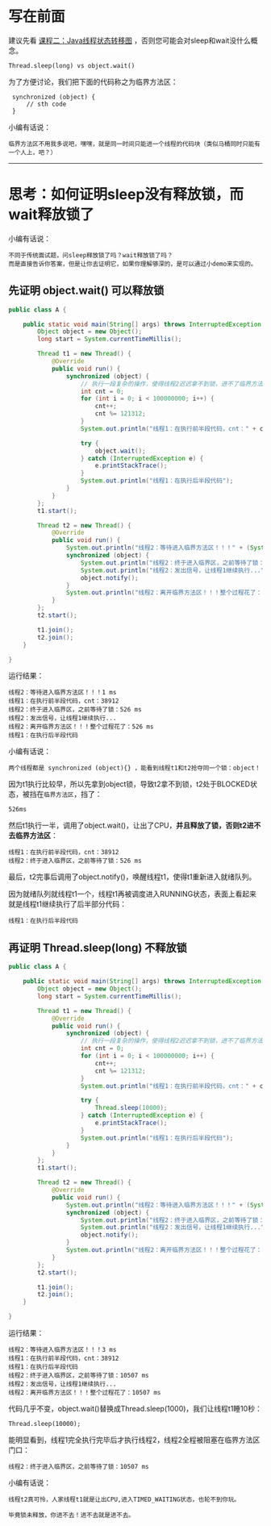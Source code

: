 # 写在前面
建议先看 [课程二：Java线程状态转移图](https://fatpo.github.io/#/并发编程/线程/课程二：Java线程状态转移图) ，否则您可能会对sleep和wait没什么概念。
```
Thread.sleep(long) vs object.wait()
```
为了方便讨论，我们把下面的代码称之为临界方法区：
```
 synchronized (object) {
     // sth code
 }
```
小编有话说：
```
临界方法区不用我多说吧，嘿嘿，就是同一时间只能进一个线程的代码块（类似马桶同时只能有一个人上，吧？）
```

---
# 思考：如何证明sleep没有释放锁，而wait释放锁了

小编有话说：
```
不同于传统面试题，问sleep释放锁了吗？wait释放锁了吗？
而是直接告诉你答案，但是让你去证明它，如果你理解够深的，是可以通过小demo来实现的。
```
## 先证明 object.wait() 可以释放锁
```java
public class A {

    public static void main(String[] args) throws InterruptedException {
        Object object = new Object();
        long start = System.currentTimeMillis();

        Thread t1 = new Thread() {
            @Override
            public void run() {
                synchronized (object) {
                    // 执行一段复杂的操作，使得线程2迟迟拿不到锁，进不了临界方法区
                    int cnt = 0;
                    for (int i = 0; i < 100000000; i++) {
                        cnt++;
                        cnt %= 121312;
                    }
                    System.out.println("线程1：在执行前半段代码，cnt：" + cnt);

                    try {
                        object.wait();
                    } catch (InterruptedException e) {
                        e.printStackTrace();
                    }
                    System.out.println("线程1：在执行后半段代码");
                }
            }
        };
        t1.start();

        Thread t2 = new Thread() {
            @Override
            public void run() {
                System.out.println("线程2：等待进入临界方法区！！！" + (System.currentTimeMillis() - start) + " ms");
                synchronized (object) {
                    System.out.println("线程2：终于进入临界区，之前等待了锁：" + (System.currentTimeMillis() - start) + " ms");
                    System.out.println("线程2：发出信号，让线程1继续执行...");
                    object.notify();
                }
                System.out.println("线程2：离开临界方法区！！！整个过程花了：" + (System.currentTimeMillis() - start) + " ms");
            }
        };
        t2.start();

        t1.join();
        t2.join();
    }

}
```
运行结果：
```
线程2：等待进入临界方法区！！！1 ms
线程1：在执行前半段代码，cnt：38912
线程2：终于进入临界区，之前等待了锁：526 ms
线程2：发出信号，让线程1继续执行...
线程2：离开临界方法区！！！整个过程花了：526 ms
线程1：在执行后半段代码
```
小编有话说：
```
两个线程都是 synchronized (object){} ，能看到线程t1和t2抢夺同一个锁：object！
```
因为t1执行比较早，所以先拿到object锁，导致t2拿不到锁，t2处于BLOCKED状态，被挡在`临界方法区`，挡了：
```
526ms
```
然后t1执行一半，调用了object.wait()，让出了CPU，<b>并且释放了锁，否则t2进不去临界方法区</b>：
```
线程1：在执行前半段代码，cnt：38912
线程2：终于进入临界区，之前等待了锁：526 ms
```
最后，t2完事后调用了object.notify()，唤醒线程t1，使得t1重新进入就绪队列。

因为就绪队列就线程t1一个，线程t1再被调度进入RUNNING状态，表面上看起来就是线程t1继续执行了后半部分代码：
```
线程1：在执行后半段代码
```

## 再证明 Thread.sleep(long) 不释放锁
```java
public class A {

    public static void main(String[] args) throws InterruptedException {
        Object object = new Object();
        long start = System.currentTimeMillis();

        Thread t1 = new Thread() {
            @Override
            public void run() {
                synchronized (object) {
                    // 执行一段复杂的操作，使得线程2迟迟拿不到锁，进不了临界方法区
                    int cnt = 0;
                    for (int i = 0; i < 100000000; i++) {
                        cnt++;
                        cnt %= 121312;
                    }
                    System.out.println("线程1：在执行前半段代码，cnt：" + cnt);

                    try {
                        Thread.sleep(10000);
                    } catch (InterruptedException e) {
                        e.printStackTrace();
                    }
                    System.out.println("线程1：在执行后半段代码");
                }
            }
        };
        t1.start();

        Thread t2 = new Thread() {
            @Override
            public void run() {
                System.out.println("线程2：等待进入临界方法区！！！" + (System.currentTimeMillis() - start) + " ms");
                synchronized (object) {
                    System.out.println("线程2：终于进入临界区，之前等待了锁：" + (System.currentTimeMillis() - start) + " ms");
                    System.out.println("线程2：发出信号，让线程1继续执行...");
                    object.notify();
                }
                System.out.println("线程2：离开临界方法区！！！整个过程花了：" + (System.currentTimeMillis() - start) + " ms");
            }
        };
        t2.start();

        t1.join();
        t2.join();
    }

}

```
运行结果：
```
线程2：等待进入临界方法区！！！3 ms
线程1：在执行前半段代码，cnt：38912
线程1：在执行后半段代码
线程2：终于进入临界区，之前等待了锁：10507 ms
线程2：发出信号，让线程1继续执行...
线程2：离开临界方法区！！！整个过程花了：10507 ms
```
代码几乎不变，object.wait()替换成Thread.sleep(1000)，我们让线程t1睡10秒：
```
Thread.sleep(10000);
```
能明显看到，线程1完全执行完毕后才执行线程2，线程2全程被阻塞在临界方法区门口：
```
线程2：终于进入临界区，之前等待了锁：10507 ms
```
小编有话说：
```
线程t2真可怜，人家线程t1就是让出CPU,进入TIMED_WAITING状态，也轮不到你玩。

毕竟锁未释放，你进不去！进不去就是进不去。
```